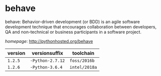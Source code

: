 # behave

behave: Behavior-driven development (or BDD) is an agile software development technique that encourages collaboration between developers, QA and non-technical or business participants in a software project.

*homepage*: <http://pythonhosted.org/behave>

version | versionsuffix | toolchain
--------|---------------|----------
``1.2.5`` | ``-Python-2.7.12`` | ``foss/2016b``
``1.2.6`` | ``-Python-3.6.4`` | ``intel/2018a``
